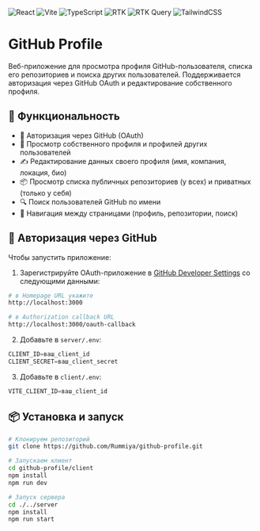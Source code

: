 ![React](https://img.shields.io/badge/react-%2320232a.svg?style=for-the-badge&logo=react&logoColor=%2361DAFB)
![Vite](https://img.shields.io/badge/vite-%23646CFF.svg?style=for-the-badge&logo=vite&logoColor=white)
![TypeScript](https://img.shields.io/badge/typescript-%23007ACC.svg?style=for-the-badge&logo=typescript&logoColor=white)
![RTK](https://img.shields.io/badge/Redux%20Toolkit-informational?style=for-the-badge&color=764abc&logo=redux&logoColor=white)
![RTK Query](https://img.shields.io/badge/RTK%20Query-informational?style=for-the-badge&color=764abc&logo=redux&logoColor=white)
![TailwindCSS](https://img.shields.io/badge/tailwindcss-%2338B2AC.svg?style=for-the-badge&logo=tailwind-css&logoColor=white)
# GitHub Profile

Веб-приложение для просмотра профиля GitHub-пользователя, списка его репозиториев и поиска других пользователей. Поддерживается авторизация через GitHub OAuth и редактирование собственного профиля.

## 🚀 Функциональность

- 🔐 Авторизация через GitHub (OAuth)
- 👤 Просмотр собственного профиля и профилей других пользователей
- ✍️ Редактирование данных своего профиля (имя, компания, локация, био)
- 📦 Просмотр списка публичных репозиториев (у всех) и приватных (только у себя)
- 🔍 Поиск пользователей GitHub по имени
- 🧭 Навигация между страницами (профиль, репозитории, поиск)

## 🔐 Авторизация через GitHub

Чтобы запустить приложение:

1. Зарегистрируйте OAuth-приложение в [GitHub Developer Settings](https://github.com/settings/developers) со следующими данными:

 ```bash
# в Homepage URL укажите  
http://localhost:3000

# в Authorization callback URL  
http://localhost:3000/oauth-callback
```

2. Добавьте в `server/.env`:

```javascript
CLIENT_ID=ваш_client_id  
CLIENT_SECRET=ваш_client_secret
```

3. Добавьте в `client/.env`:

```javascript
VITE_CLIENT_ID=ваш_client_id
```

## 📦 Установка и запуск

```bash
# Клонируем репозиторий
git clone https://github.com/Rummiya/github-profile.git

# Запускаем клиент
cd github-profile/client
npm install
npm run dev

# Запуск сервера
cd ./../server
npm install
npm run start
```
